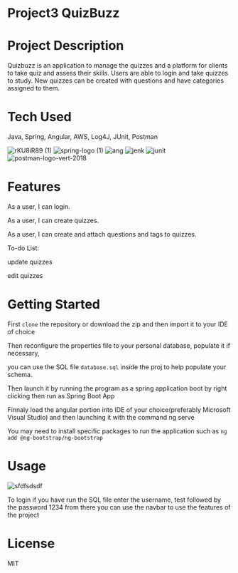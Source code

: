 # Project3 QuizBuzz
# Project Description
Quizbuzz is an application to manage the quizzes and a platform for clients to take quiz and assess their skills. Users are able to login and take quizzes to study. New quizzes can be created with questions and have categories assigned to them.

# Tech Used
Java, Spring, Angular, AWS, Log4J, JUnit, Postman

![rKU8iR89 (1)](https://user-images.githubusercontent.com/51238426/133481570-8b572e7f-f775-476c-af68-f8d6efc6a35f.png)
![spring-logo (1)](https://user-images.githubusercontent.com/51238426/133481688-12502344-aeea-49b3-88b9-1f0b1d418426.png)
![ang](https://user-images.githubusercontent.com/51238426/133480837-4897dd59-e3da-487d-b23e-b1dc8d40e692.png)
![jenk](https://user-images.githubusercontent.com/51238426/133482689-168ef656-dbf5-4856-8d6b-874fc4f2be36.png)
![junit](https://user-images.githubusercontent.com/51238426/133481957-9be4f15c-df67-4ffb-b7f4-e5e3c968dc94.png)
![postman-logo-vert-2018](https://user-images.githubusercontent.com/51238426/133482565-53431d23-8e66-464a-abbf-898c34c84d27.jpg)



# Features

As a user, I can login.

As a user, I can create quizzes.

As a user, I can create and attach questions and tags to quizzes.
 
To-do List:

update quizzes

edit quizzes

# Getting Started

First `clone` the repository or download the zip and then import it to your IDE of choice

Then reconfigure the properties file to your personal database, populate it if necessary,

you can use the SQL file `database.sql` inside the proj to help populate your schema. 

Then launch it by running the program as a spring application boot by right clicking then run as Spring Boot App

Finnaly load the angular portion into IDE of your choice(preferably Microsoft Visual Studio) and then launching it with the command ng serve

You may need to install specific packages to run the application such as `ng add @ng-bootstrap/ng-bootstrap`

# Usage
![sfdfsdsdf](https://user-images.githubusercontent.com/51238426/133478523-b5ff8989-868e-4498-9318-c169fa5f74b1.PNG)


To login if you have run the SQL file enter the username, test followed by the password 1234 from there you can use the navbar to use the features of the project

# License

MIT
